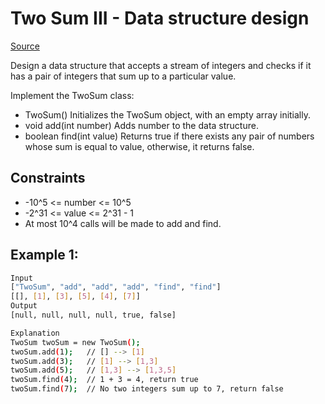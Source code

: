 # Two Sum III - Data structure design
[Source](https://leetcode.com/problems/two-sum-iii-data-structure-design/)

Design a data structure that accepts a stream of integers and checks if it has a pair of integers that sum up to a particular value.

Implement the TwoSum class:

 - TwoSum() Initializes the TwoSum object, with an empty array initially.
 - void add(int number) Adds number to the data structure.
 - boolean find(int value) Returns true if there exists any pair of numbers whose sum is equal to value, otherwise, it returns false.

## Constraints
 - -10^5 <= number <= 10^5
 - -2^31 <= value <= 2^31 - 1
 - At most 10^4 calls will be made to add and find.

## Example 1:
```sh
Input
["TwoSum", "add", "add", "add", "find", "find"]
[[], [1], [3], [5], [4], [7]]
Output
[null, null, null, null, true, false]

Explanation
TwoSum twoSum = new TwoSum();
twoSum.add(1);   // [] --> [1]
twoSum.add(3);   // [1] --> [1,3]
twoSum.add(5);   // [1,3] --> [1,3,5]
twoSum.find(4);  // 1 + 3 = 4, return true
twoSum.find(7);  // No two integers sum up to 7, return false
```